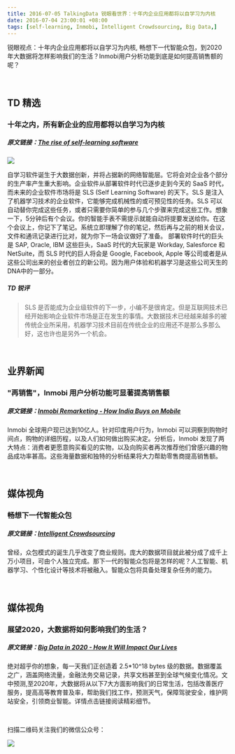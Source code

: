 ```yaml
---
title: 2016-07-05 TalkingData 锐眼看世界：十年内企业应用都将以自学习为内核
date: 2016-07-04 23:00:01 +08:00
tags: [self-learning, Inmobi, Intelligent Crowdsourcing, Big Data,]
---
```


锐眼视点：十年内企业应用都将以自学习为内核, 畅想下一代智能众包，到2020年大数据将怎样影响我们的生活？Inmobi用户分析功能到底是如何提高销售额的呢？

<br>

## TD 精选

### 十年之内，所有新企业的应用都将以自学习为内核

##### 原文链接：[The rise of self-learning software](http://www.recode.net/2016/6/29/12045632/self-learning-software-enterprise-predictive-big-data-net-intelligence)

![](http://i4.piimg.com/567952/53a450c8a7c9de82.png)

自学习软件诞生于大数据创新，并将占据新的网络智能层。它将会对企业各个部分的生产率产生重大影响。企业软件从部署软件时代已逐步走到今天的 SaaS 时代，而未来的企业软件市场将是 SLS (Self Learning Software) 的天下。SLS 是注入了机器学习技术的企业软件，它能够完成机械性的或可预见性的任务。SLS 可以自动替你完成这些任务，或者只需要你简单的参与几个步骤来完成这些工作。想象一下，5分钟后有个会议。你的智能手表不需提示就能自动将提要发送给你。在这个会议上，你记下了笔记。系统立即理解了你的笔记，然后再与之前的相关会议，文件和通讯记录进行比对，就为你下一场会议做好了准备。
部署软件时代的巨头是 SAP, Oracle, IBM 这些巨头，SaaS 时代的大玩家是 Workday, Salesforce 和 NetSuite，而 SLS 时代的巨人将会是 Google, Facebook, Apple 等公司或者是从这些公司出来的创业者创立的新公司。因为用户体验和机器学习是这些公司天生的DNA中的一部分。

##### TD 锐评

> SLS 是否能成为企业级软件的下一步，小编不是很肯定。但是互联网技术已经开始影响企业软件市场是正在发生的事情。大数据技术已经越来越多的被传统企业所采用，机器学习技术目前在传统企业的应用还不是那么多那么好，这也许也是另外一个机会。

<br>

## 业界新闻

### "再销售"，Inmobi  用户分析功能可显著提高销售额

##### 原文链接：[Inmobi Remarketing - How India Buys on Mobile](http://inmobi.com/blog/2016/07/04/remarketing-how-india-buys-on-mobile)

Inmobi 全球用户现已达到10亿人。针对印度用户行为，Inmobi 可以洞察到购物时间点，购物的详细历程，以及人们如何做出购买决定。分析后，Inmobi 发现了两大特点：消费者更愿意购买看见的实物，以及向购买者再次推荐他们曾感兴趣的物品成功率甚高。这些海量数据和独特的分析结果将大力帮助零售商提高销售额。

<br>

## 媒体视角

### 畅想下一代智能众包

##### 原文链接：[Intelligent Crowdsourcing](https://channels.theinnovationenterprise.com/whitepapers/intelligent-crowdsourcing)

曾经，众包模式的诞生几乎改变了商业规则。庞大的数据项目就此被分成了成千上万小项目，可由个人独立完成。那下一代的智能众包将是怎样的呢？人工智能、机器学习、个性化设计等技术将被融入。智能众包将具备处理复杂任务的能力。

<br>

## 媒体视角

### 展望2020，大数据将如何影响我们的生活？

##### 原文链接：[Big Data in 2020 - How It Will Impact Our Lives](http://www.proactivecomputer.com/blog.bigdata2020.html)

绝对超乎你的想象，每一天我们正创造着 2.5*10^18 bytes 级的数据。数据覆盖之广，涵盖网络流量，金融法务交易记录，共享文档甚至到全球气候变化情况。文中预测,至2020年，大数据将从以下7大方面影响我们的日常生活，包括改善医疗服务，提高高等教育普及率，帮助我们找工作，预测天气，保障驾驶安全，维护网站安全，引领商业智能。详情点击链接阅读精彩细节。

<br>

扫描二维码关注我们的微信公众号：

![](http://i1.piimg.com/567416/809a4d3a14ac7fb3.jpg)
